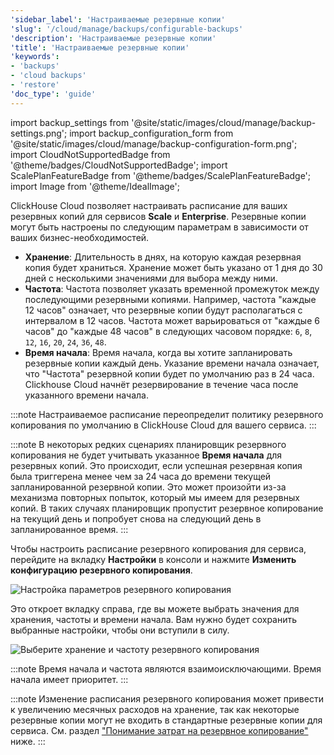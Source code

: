 ```yaml
---
'sidebar_label': 'Настраиваемые резервные копии'
'slug': '/cloud/manage/backups/configurable-backups'
'description': 'Настраиваемые резервные копии'
'title': 'Настраиваемые резервные копии'
'keywords':
- 'backups'
- 'cloud backups'
- 'restore'
'doc_type': 'guide'
---
```

import backup_settings from '@site/static/images/cloud/manage/backup-settings.png';
import backup_configuration_form from '@site/static/images/cloud/manage/backup-configuration-form.png';
import CloudNotSupportedBadge from '@theme/badges/CloudNotSupportedBadge';
import ScalePlanFeatureBadge from '@theme/badges/ScalePlanFeatureBadge';
import Image from '@theme/IdealImage';

<ScalePlanFeatureBadge feature="Настраиваемые резервные копии" linking_verb_are="True"/>

ClickHouse Cloud позволяет настраивать расписание для ваших резервных копий для сервисов **Scale** и **Enterprise**. Резервные копии могут быть настроены по следующим параметрам в зависимости от ваших бизнес-необходимостей.

- **Хранение**: Длительность в днях, на которую каждая резервная копия будет храниться. Хранение может быть указано от 1 дня до 30 дней с несколькими значениями для выбора между ними.
- **Частота**: Частота позволяет указать временной промежуток между последующими резервными копиями. Например, частота "каждые 12 часов" означает, что резервные копии будут располагаться с интервалом в 12 часов. Частота может варьироваться от "каждые 6 часов" до "каждые 48 часов" в следующих часовом порядке: `6`, `8`, `12`, `16`, `20`, `24`, `36`, `48`.
- **Время начала**: Время начала, когда вы хотите запланировать резервные копии каждый день. Указание времени начала означает, что "Частота" резервной копии будет по умолчанию раз в 24 часа. Clickhouse Cloud начнёт резервирование в течение часа после указанного времени начала.

:::note
Настраиваемое расписание переопределит политику резервного копирования по умолчанию в ClickHouse Cloud для вашего сервиса.
:::

:::note
В некоторых редких сценариях планировщик резервного копирования не будет учитывать указанное **Время начала** для резервных копий. Это происходит, если успешная резервная копия была триггерена менее чем за 24 часа до времени текущей запланированной резервной копии. Это может произойти из-за механизма повторных попыток, который мы имеем для резервных копий. В таких случаях планировщик пропустит резервное копирование на текущий день и попробует снова на следующий день в запланированное время.
:::

Чтобы настроить расписание резервного копирования для сервиса, перейдите на вкладку **Настройки** в консоли и нажмите **Изменить конфигурацию резервного копирования**.

<Image img={backup_settings} size="lg" alt="Настройка параметров резервного копирования" border/>

Это откроет вкладку справа, где вы можете выбрать значения для хранения, частоты и времени начала. Вам нужно будет сохранить выбранные настройки, чтобы они вступили в силу.

<Image img={backup_configuration_form} size="lg" alt="Выберите хранение и частоту резервного копирования" border/>

:::note
Время начала и частота являются взаимоисключающими. Время начала имеет приоритет.
:::

:::note
Изменение расписания резервного копирования может привести к увеличению месячных расходов на хранение, так как некоторые резервные копии могут не входить в стандартные резервные копии для сервиса. См. раздел ["Понимание затрат на резервное копирование"](./overview.md/#understanding-backup-cost) ниже.
:::